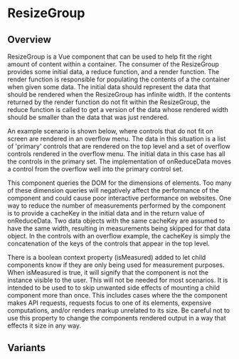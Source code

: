 # ResizeGroup

## Overview

ResizeGroup is a Vue component that can be used to help fit the right amount of
content within a container. The consumer of the ResizeGroup provides some
initial data, a reduce function, and a render function. The render function is
responsible for populating the contents of a the container when given some data.
The initial data should represent the data that should be rendered when the
ResizeGroup has infinite width. If the contents returned by the render function
do not fit within the ResizeGroup, the reduce function is called to get a
version of the data whose rendered width should be smaller than the data that
was just rendered.

An example scenario is shown below, where controls that do not fit on screen are
rendered in an overflow menu. The data in this situation is a list of 'primary'
controls that are rendered on the top level and a set of overflow controls
rendered in the overflow menu. The initial data in this case has all the
controls in the primary set. The implementation of onReduceData moves a control
from the overflow well into the primary control set.

This component queries the DOM for the dimensions of elements. Too many of these
dimension queries will negatively affect the performance of the component and
could cause poor interactive performance on websites. One way to reduce the
number of measurements performed by the component is to provide a cacheKey in
the initial data and in the return value of onReduceData. Two data objects with
the same cacheKey are assumed to have the same width, resulting in measurements
being skipped for that data object. In the controls with an overflow example,
the cacheKey is simply the concatenation of the keys of the controls that appear
in the top level.

There is a boolean context property (isMeasured) added to let child components
know if they are only being used for measurement purposes. When isMeasured is
true, it will signify that the component is not the instance visible to the
user. This will not be needed for most scenarios. It is intended to be used to
to skip unwanted side effects of mounting a child component more than once. This
includes cases where the the component makes API requests, requests focus to one
of its elements, expensive computations, and/or renders markup unrelated to its
size. Be careful not to use this property to change the components rendered
output in a way that effects it size in any way.

## Variants

<utilities-ResizeGroup-Example1 />
